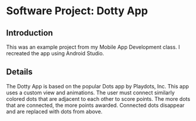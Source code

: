 # Software Project: Dotty App

## Introduction
This was an example project from my Mobile App Development class. I recreated the app using Android Studio.

## Details
The Dotty App is based on the popular Dots app by Playdots, Inc. This app uses a custom view and animations.
The user must connect similarly colored dots that are adjacent to each other to score points. The more dots that are
connected, the more points awarded. Connected dots disappear and are replaced with dots from above.
